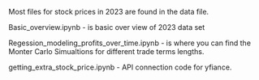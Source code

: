 Most files for stock prices in 2023 are found in the data file.


Basic_overview.ipynb - is basic over view of 2023 data set


Regession_modeling_profits_over_time.ipynb - is where you can find the Monter Carlo Simualtions for different trade terms lengths. 


getting_extra_stock_price.ipynb - API connection code for yfiance. 
